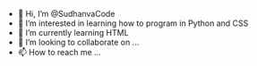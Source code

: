 - 👋 Hi, I’m @SudhanvaCode
- 👀 I’m interested in learning how to program in Python and CSS
- 🌱 I’m currently learning HTML
- 💞️ I’m looking to collaborate on ...
- 📫 How to reach me ...

<!---
SudhanvaCode/SudhanvaCode is a ✨ special ✨ repository because its `README.md` (this file) appears on your GitHub profile.
You can click the Preview link to take a look at your changes.
--->
